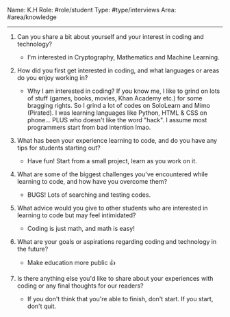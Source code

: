 Name: K.H
Role: #role/student 
Type: #type/interviews 
Area: #area/knowledge

---

1. Can you share a bit about yourself and your interest in coding and technology?
    - I'm interested in Cryptography, Mathematics and Machine Learning.

2. How did you first get interested in coding, and what languages or areas do you enjoy working in?
    - Why I am interested in coding? If you know me, I like to grind on lots of stuff (games, books, movies, Khan Academy etc.) for some bragging rights. So I grind a lot of codes on SoloLearn and Mimo (Pirated). I was learning languages like Python, HTML & CSS on phone...  PLUS who doesn't like the word "hack". I assume most programmers start from bad intention lmao.

3. What has been your experience learning to code, and do you have any tips for students starting out?
    - Have fun! Start from a small project, learn as you work on it. 

6. What are some of the biggest challenges you've encountered while learning to code, and how have you overcome them?
    - BUGS! Lots of searching and testing codes.

7. What advice would you give to other students who are interested in learning to code but may feel intimidated?
    - Coding is just math, and math is easy!
8. What are your goals or aspirations regarding coding and technology in the future?
    - Make education more public 👍

10. Is there anything else you'd like to share about your experiences with coding or any final thoughts for our readers?
    - If you don't think that you're able to finish, don't start. If you start, don't quit.